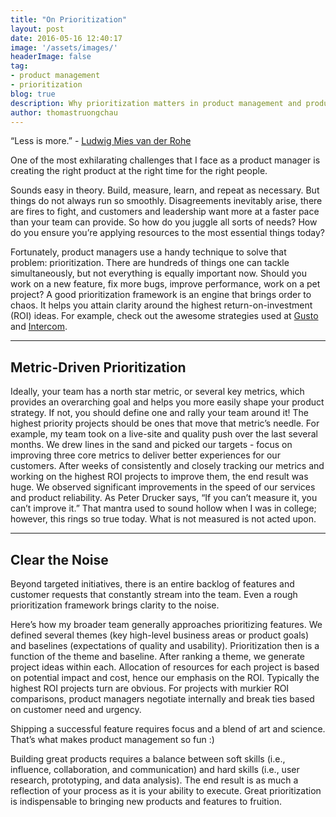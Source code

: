 ```yaml
---
title: "On Prioritization"
layout: post
date: 2016-05-16 12:40:17
image: '/assets/images/'
headerImage: false
tag: 
- product management
- prioritization
blog: true
description: Why prioritization matters in product management and product development and how it works.
author: thomastruongchau
---
```


“Less is more.” - [Ludwig Mies van der Rohe](https://en.wikipedia.org/wiki/Ludwig_Mies_van_der_Rohe)

One of the most exhilarating challenges that I face as a product manager is creating the right product at the right time for the right people. 

Sounds easy in theory. Build, measure, learn, and repeat as necessary. But things do not always run so smoothly. Disagreements inevitably arise, there are fires to fight, and customers and leadership want more at a faster pace than your team can provide. So how do you juggle all sorts of needs? How do you ensure you’re applying resources to the most essential things today?

Fortunately, product managers use a handy technique to solve that problem: prioritization. There are hundreds of things one can tackle simultaneously, but not everything is equally important now. Should you work on a new feature, fix more bugs, improve performance, work on a pet project? A good prioritization framework is an engine that brings order to chaos. It helps you attain clarity around the highest return-on-investment (ROI) ideas. For example, check out the awesome strategies used at [Gusto](https://gusto.com/blog/a-new-prioritization-framework-for-product-managers/) and [Intercom](https://blog.intercom.io/rice-simple-prioritization-for-product-managers/).

---

## Metric-Driven Prioritization

Ideally, your team has a north star metric, or several key metrics, which provides an overarching goal and helps you more easily shape your product strategy. If not, you should define one and rally your team around it! The highest priority projects should be ones that move that metric’s needle. For example, my team took on a live-site and quality push over the last several months. We drew lines in the sand and picked our targets - focus on improving three core metrics to deliver better experiences for our customers. After weeks of consistently and closely tracking our metrics and working on the highest ROI projects to improve them, the end result was huge. We observed significant improvements in the speed of our services and product reliability. As Peter Drucker says, “If you can’t measure it, you can’t improve it.” That mantra used to sound hollow when I was in college; however, this rings so true today. What is not measured is not acted upon.

---

## Clear the Noise

Beyond targeted initiatives, there is an entire backlog of features and customer requests that constantly stream into the team. Even a rough prioritization framework brings clarity to the noise.

Here’s how my broader team generally approaches prioritizing features. We defined several themes (key high-level business areas or product goals) and baselines (expectations of quality and usability). Prioritization then is a function of the theme and baseline. After ranking a theme, we generate project ideas within each. Allocation of resources for each project is based on potential impact and cost, hence our emphasis on the ROI. Typically the highest ROI projects turn are obvious. For projects with murkier ROI comparisons, product managers negotiate internally and break ties based on customer need and urgency. 

Shipping a successful feature requires focus and a blend of art and science. That’s what makes product management so fun :) 

Building great products requires a balance between soft skills (i.e., influence, collaboration, and communication) and hard skills (i.e., user research, prototyping, and data analysis). The end result is as much a reflection of your process as it is your ability to execute. Great prioritization is indispensable to bringing new products and features to fruition.

